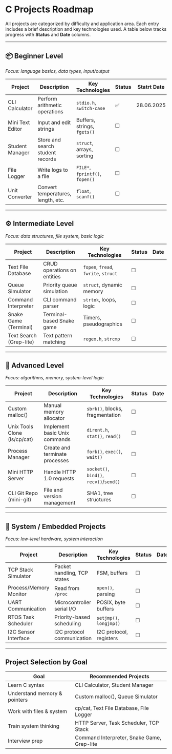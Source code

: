 # C Projects Roadmap

All projects are categorized by difficulty and application area. Each entry includes a brief description and key technologies used. A table below tracks progress with **Status** and **Date** columns.

---

## 📦 Beginner Level  
_Focus: language basics, data types, input/output_

| Project | Description | Key Technologies | Status | Statrt Date |
|--------|-------------|------------------|--------|------|
| CLI Calculator | Perform arithmetic operations | `stdio.h`, `switch-case` | ✅  | 28.06.2025 |
| Mini Text Editor | Input and edit strings | Buffers, strings, `fgets()` | ☐ | |
| Student Manager | Store and search student records | `struct`, arrays, sorting | ☐ | |
| File Logger | Write logs to a file | `FILE*`, `fprintf()`, `fopen()` | ☐ | |
| Unit Converter | Convert temperatures, length, etc. | `float`, `scanf()` | ☐ | |

---

## ⚙️ Intermediate Level  
_Focus: data structures, file system, basic logic_

| Project | Description | Key Technologies | Status | Date |
|--------|-------------|------------------|--------|------|
| Text File Database | CRUD operations on entities | `fopen`, `fread`, `fwrite`, `struct` | ☐ | |
| Queue Simulator | Priority queue simulation | `struct`, dynamic memory | ☐ | |
| Command Interpreter | CLI command parser | `strtok`, loops, logic | ☐ | |
| Snake Game (Terminal) | Terminal-based Snake game | Timers, pseudographics | ☐ | |
| Text Search (Grep-lite) | Text pattern matching | `regex.h`, `strcmp` | ☐ | |

---

## 🧠 Advanced Level  
_Focus: algorithms, memory, system-level logic_

| Project | Description | Key Technologies | Status | Date |
|--------|-------------|------------------|--------|------|
| Custom malloc() | Manual memory allocator | `sbrk()`, blocks, fragmentation | ☐ | |
| Unix Tools Clone (ls/cp/cat) | Implement basic Unix commands | `dirent.h`, `stat()`, `read()` | ☐ | |
| Process Manager | Create and terminate processes | `fork()`, `exec()`, `wait()` | ☐ | |
| Mini HTTP Server | Handle HTTP 1.0 requests | `socket()`, `bind()`, `recv()`/`send()` | ☐ | |
| CLI Git Repo (mini-git) | File and version management | SHA1, tree structures | ☐ | |

---

## 📡 System / Embedded Projects  
_Focus: low-level hardware, system interaction_

| Project | Description | Key Technologies | Status | Date |
|--------|-------------|------------------|--------|------|
| TCP Stack Simulator | Packet handling, TCP states | FSM, buffers | ☐ | |
| Process/Memory Monitor | Read from `/proc` | `open()`, parsing | ☐ | |
| UART Communication | Microcontroller serial I/O | POSIX, byte buffers | ☐ | |
| RTOS Task Scheduler | Priority-based scheduling | `setjmp()`, `longjmp()` | ☐ | |
| I2C Sensor Interface | I2C protocol communication | I2C protocol, registers | ☐ | |

---

## Project Selection by Goal

| Goal | Recommended Projects |
|------|----------------------|
| Learn C syntax | CLI Calculator, Student Manager |
| Understand memory & pointers | Custom malloc(), Queue Simulator |
| Work with files & system | cp/cat, Text File Database, File Logger |
| Train system thinking | HTTP Server, Task Scheduler, TCP Stack |
| Interview prep | Command Interpreter, Snake Game, Grep-lite |